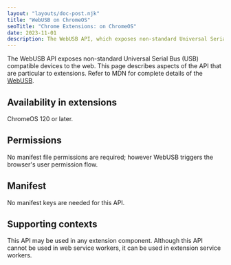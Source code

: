 ```yaml
---
layout: "layouts/doc-post.njk"
title: "WebUSB on ChromeOS"
seoTitle: "Chrome Extensions: on ChromeOS"
date: 2023-11-01
description: The WebUSB API, which exposes non-standard Universal Serial Bus (USB) compatible devices to the web, is available in extensions.
---
```


The WebUSB API exposes non-standard Universal Serial Bus (USB) compatible devices to the web. This page describes aspects of the API that are particular to extensions. Refer to MDN for complete details of the [WebUSB](https://developer.mozilla.org/docs/Web/API/WebUSB_API).

## Availability in extensions

ChromeOS 120 or later.

## Permissions

No manifest file permissions are required; however WebUSB triggers the browser's user permission flow.

## Manifest

No manifest keys are needed for this API.

## Supporting contexts

This API may be used in any extension component. Although this API cannot be used in web service workers, it can be used in extension service workers.